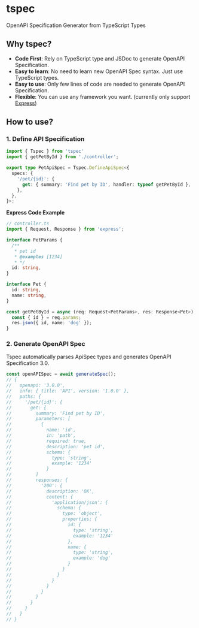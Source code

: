 # tspec
OpenAPI Specification Generator from TypeScript Types


## Why tspec?
- **Code First**: Rely on TypeScript type and JSDoc to generate OpenAPI Specification.
- **Easy to learn**: No need to learn new OpenAPI Spec syntax. Just use TypeScript types.
- **Easy to use**: Only few lines of code are needed to generate OpenAPI Specification.
- **Flexible**: You can use any framework you want. (currently only support [Express](https://expressjs.com/))


## How to use?
### 1. Define API Specification
```ts
import { Tspec } from 'tspec'
import { getPetById } from './controller';

export type PetApiSpec = Tspec.DefineApiSpec<{
  specs: {
    '/pet/{id}': {
      get: { summary: 'Find pet by ID', handler: typeof getPetById },
    },
  },
}>;
```

**Express Code Example**
```ts
// controller.ts
import { Request, Response } from 'express';

interface PetParams {
  /**
   * pet id
   * @examples [1234]
   * */
  id: string,
}

interface Pet {
  id: string,
  name: string,
}

const getPetById = async (req: Request<PetParams>, res: Response<Pet>) => {
  const { id } = req.params;
  res.json({ id, name: 'dog' });
}
```


### 2. Generate OpenAPI Spec
Tspec automatically parses ApiSpec types and generates OpenAPI Specification 3.0.

```ts
const openAPISpec = await generateSpec();
// {
//   openapi: '3.0.0',
//   info: { title: 'API', version: '1.0.0' },
//   paths: {
//     '/pet/{id}': {
//       get: {
//         summary: 'Find pet by ID',
//         parameters: [
//           {
//             name: 'id',
//             in: 'path',
//             required: true,
//             description: 'pet id',
//             schema: {
//               type: 'string',
//               example: '1234'
//             }
//         ]
//         responses: {
//           '200': {
//             description: 'OK',
//             content: {
//               'application/json': {
//                 schema: {
//                   type: 'object',
//                   properties: {
//                     id: {
//                       type: 'string',
//                       example: '1234'
//                     },
//                     name: {
//                       type: 'string',
//                       example: 'dog'
//                     }
//                   }
//                 }
//               }
//             }
//           }
//         }
//       }
//     }
//   }
// }
```
